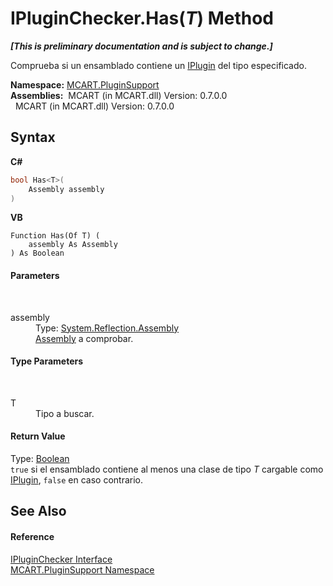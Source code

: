# IPluginChecker.Has(*T*) Method 
 _**\[This is preliminary documentation and is subject to change.\]**_

Comprueba si un ensamblado contiene un <a href="4ee0e2a7-cfcb-eb2f-49cb-5ac7500b7e3d">IPlugin</a> del tipo especificado.

**Namespace:**&nbsp;<a href="4abc7841-aae2-1ecc-94fa-a3d251746bda">MCART.PluginSupport</a><br />**Assemblies:**&nbsp;&nbsp;MCART (in MCART.dll) Version: 0.7.0.0<br />&nbsp;&nbsp;MCART (in MCART.dll) Version: 0.7.0.0<br />

## Syntax

**C#**<br />
``` C#
bool Has<T>(
	Assembly assembly
)

```

**VB**<br />
``` VB
Function Has(Of T) ( 
	assembly As Assembly
) As Boolean
```


#### Parameters
&nbsp;<dl><dt>assembly</dt><dd>Type: <a href="http://msdn2.microsoft.com/es-es/library/xbe1wdx9" target="_blank">System.Reflection.Assembly</a><br /><a href="http://msdn2.microsoft.com/es-es/library/xbe1wdx9" target="_blank">Assembly</a> a comprobar.</dd></dl>

#### Type Parameters
&nbsp;<dl><dt>T</dt><dd>Tipo a buscar.</dd></dl>

#### Return Value
Type: <a href="http://msdn2.microsoft.com/es-es/library/a28wyd50" target="_blank">Boolean</a><br />`true` si el ensamblado contiene al menos una clase de tipo *T* cargable como <a href="4ee0e2a7-cfcb-eb2f-49cb-5ac7500b7e3d">IPlugin</a>, `false` en caso contrario.

## See Also


#### Reference
<a href="c80e6ab4-bc11-7e2d-1234-bd6d0131200a">IPluginChecker Interface</a><br /><a href="4abc7841-aae2-1ecc-94fa-a3d251746bda">MCART.PluginSupport Namespace</a><br />